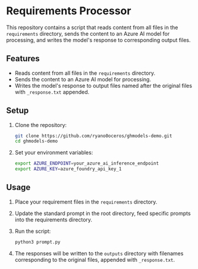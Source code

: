 # Requirements Processor

This repository contains a script that reads content from all files in the `requirements` directory, sends the content to an Azure AI model for processing, and writes the model's response to corresponding output files.

## Features

- Reads content from all files in the `requirements` directory.
- Sends the content to an Azure AI model for processing.
- Writes the model's response to output files named after the original files with `_response.txt` appended.

## Setup

1. Clone the repository:
    ```sh
    git clone https://github.com/ryano0oceros/ghmodels-demo.git
    cd ghmodels-demo
    ```

2. Set your environment variables:
    ```sh
    export AZURE_ENDPOINT=your_azure_ai_inference_endpoint
    export AZURE_KEY=azure_foundry_api_key_1
    ```

## Usage

1. Place your requirement files in the `requirements` directory.

2. Update the standard prompt in the root directory, feed specific prompts into the requirements directory.

2. Run the script:
    ```sh
    python3 prompt.py
    ```

3. The responses will be written to the `outputs` directory with filenames corresponding to the original files, appended with `_response.txt`.
